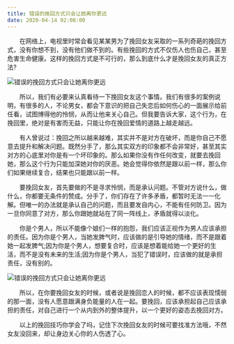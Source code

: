 ```yaml
---
title: 错误的挽回方式只会让她离你更远
date: 2020-04-14 02:08:00
---
```




　　在网络上，电视里时常会看见某某男为了挽回女友采取的一系列奇葩的挽回方式，没有你想不到，没有他们做不到的。有些挽回的方式不仅伤人也伤自己，甚至危害生命健康。这样的挽回方式是不可行的，那么到底什么才是挽回女友的真正方法?

![错误的挽回方式只会让她离你更远](/img/e93dc4d1f219b1e15dfdec1a7055d884.jpg)

　　所以，我们有必要来认真看待一下挽回女友这个事情。我们有很多的案例说明，有很多的人，不论男女，都会下意识的把自己失恋后如何伤心的一面展示给前任看，试图博得他的怜悯，从而让他来关心自己。但我要告诉大家，这个行为，在挽回里，绝对是有害而无益，只能让你在挽回爱情的道路上越走越远。

　　有人曾说过：挽回之所以越来越难，其实并不是对方在破坏，而是你自己不愿意去提升和解决问题。既然分手了，那么其实双方的印象都不会非常好，甚至其实对方的心底里对你是有一个坏印象的。那么如果你没有作任何改变，就要去挽回她，那么这个行为只能加深她对你的厌恶。她会觉得你依然是跟以前一样，那么你们如果继续复合，结果也只能跟以前一样。

　　要挽回女友，首先要做的不是寻求怜悯，而是承认问题。不管对方说什么，做什么，你都要无条件的赞成。分手了，你们存在了许多矛盾，都暂时无法一一化解。但唯一的办法就是承认自己的问题，而且要发自内心，不能有任何防卫。因为一旦你同意了对方，那么你跟她就站在了同一阵线上，矛盾就得以淡化。

　　你是个男人，所以不能像个娘们一样的抱怨，我们应该正视作为男人应该承担的责任。因为你是个男人，当她发脾气时，应该做的是引导她的情绪，而不是跟着她一起发脾气;因为你是个男人，想要复合时，应该是想着能给她一个更好的生活，而不是没有未来的生活;因为你是个男人，当犯了错误时，应该做的就是承担责任，没有别的。

![错误的挽回方式只会让她离你更远](/img/7cc280c5bbea6edbef6c67df23c30196.jpg)

　　所以，在你要挽回女友的时候，或者说是挽回恋人的时候，都不应该表现懦弱的那一面，没有人愿意跟满身负能量的人在一起。要挽回，应该承担起自己应该承担的责任，对自己进行一个从内到外的整体提升，以一个更好的姿态去挽回对方。

　　以上的挽回技巧你学会了吗，记住下次挽回女友的时候可要找准方法哦，不然女友没回来，却让身边关心你的人伤透了心。